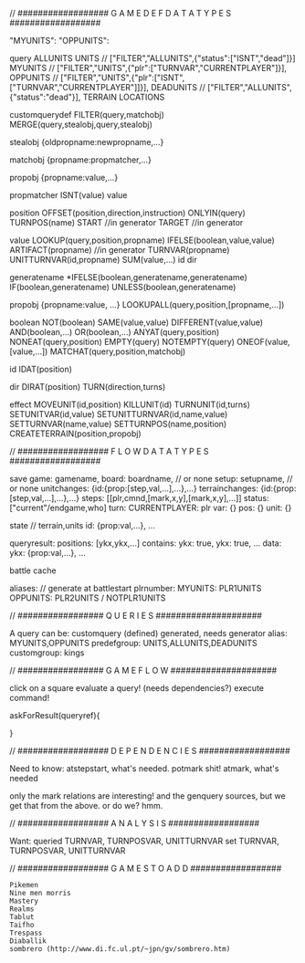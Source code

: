 

// ################## G A M E D E F   D A T A   T Y P E S ##################

"MYUNITS": 
"OPPUNITS": 

query
	ALLUNITS
	UNITS // ["FILTER","ALLUNITS",{"status":["ISNT","dead"]}]
	MYUNITS  // ["FILTER","UNITS",{"plr":["TURNVAR","CURRENTPLAYER"]}],
	OPPUNITS // ["FILTER","UNITS",{"plr":["ISNT",["TURNVAR","CURRENTPLAYER"]]}],
	DEADUNITS // ["FILTER","ALLUNITS",{"status":"dead"}],
	TERRAIN
	LOCATIONS
	<generatedname>
	<customqueryname>

customquerydef
	FILTER(query,matchobj)
	MERGE(query,stealobj,query,stealobj)

stealobj
	{oldpropname:newpropname,...}

matchobj
	{propname:propmatcher,...}

propobj
	{propname:value,...}

propmatcher
	ISNT(value)
	value

position
	<markname>
	OFFSET(position,direction,instruction)
	ONLYIN(query)
	TURNPOS(name)
	START //in generator
	TARGET //in generator

value
	LOOKUP(query,position,propname)
	IFELSE(boolean,value,value)
	ARTIFACT(propname) //in generator
	TURNVAR(propname)
	UNITTURNVAR(id,propname)
	SUM(value,...)
	id
	dir
	<primitive>

generatename
	*IFELSE(boolean,generatename,generatename)
	IF(boolean,generatename)
	UNLESS(boolean,generatename)
	<string>

propobj
	{propname:value, ...}
	LOOKUPALL(query,position,[propname,...])

boolean
	NOT(boolean)
	SAME(value,value)
	DIFFERENT(value,value)
	AND(boolean,...)
	OR(boolean,...)
	ANYAT(query,position)
	NONEAT(query,position)
	EMPTY(query)
	NOTEMPTY(query)
	ONEOF(value,[value,...])
	MATCHAT(query,position,matchobj)

id
	IDAT(position)

dir
	DIRAT(position)
	TURN(direction,turns)
	<int>

effect
	MOVEUNIT(id,position)
	KILLUNIT(id)
	TURNUNIT(id,turns)
	SETUNITVAR(id,value)
	SETUNITTURNVAR(id,name,value)
	SETTURNVAR(name,value)
	SETTURNPOS(name,position)
	CREATETERRAIN(position,propobj)

// ################## F L O W   D A T A   T Y P E S ##################

save
	game: gamename,
	board: boardname, // or none
	setup: setupname, // or none
	unitchanges:
		{id:{prop:[step,val,...],...},...}
	terrainchanges:
		{id:{prop:[step,val,...],...},...}
	steps:
		[[plr,cmnd,[mark,x,y],[mark,x,y],...]]
	status: ["current"/endgame,who]
	turn:
		CURRENTPLAYER: plr
		var: {}
		pos: {}
		unit: {}

state // terrain,units
	id: {prop:val,...}, ...

queryresult:
	positions: [ykx,ykx,...]
	contains:
		ykx: true,
		ykx: true, ...
	data:
		ykx: {prop:val,...}, ...

battle
	cache

aliases: // generate at battlestart
	plrnumber:
		MYUNITS: PLR1UNITS
		OPPUNITS: PLR2UNITS / NOTPLR1UNITS

// ################# Q U E R I E S #####################

A query can be:
	customquery (defined)
	generated, needs generator
	alias: MYUNITS,OPPUNITS
	predefgroup: UNITS,ALLUNITS,DEADUNITS
	customgroup: kings

// ################# G A M E   F L O W #####################

click on a square
evaluate a query! (needs dependencies?)
execute command!

askForResult(queryref){
	
}

// ################## D E P E N D E N C I E S ##################

Need to know:
	atstepstart, what's needed. potmark shit!
	atmark<blah>, what's needed

only the mark relations are interesting!
and the genquery sources, but we get that from the above. or do we? hmm.


// ################## A N A L Y S I S ##################

Want: 
	queried TURNVAR, TURNPOSVAR, UNITTURNVAR
	set TURNVAR, TURNPOSVAR, UNITTURNVAR


// ################## G A M E S   T O   A D D ##################

	Pikemen
	Nine men morris
	Mastery
	Realms
	Tablut
	Taifho
	Trespass
	Diaballik
	sombrero (http://www.di.fc.ul.pt/~jpn/gv/sombrero.htm)
